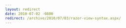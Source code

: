 ```yaml
---
layout: redirect
date: 2010-07-02 -0800
redirect: /archive/2010/07/03/razor-view-syntax.aspx/
---
```

